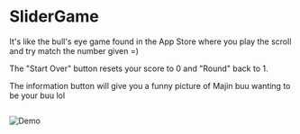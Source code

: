 # SliderGame
It's like the bull's eye game found in the App Store where you play the scroll and try match the number given =)

The "Start Over" button resets your score to 0 and "Round" back to 1.

The information button will give you a funny picture of Majin buu wanting to be your buu lol
```
```

<span align="middle">![Demo](https://user-images.githubusercontent.com/16315708/37637187-b07a79be-2bdc-11e8-91f1-ba3d497d167a.gif)</span>

